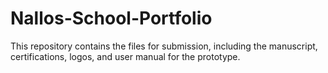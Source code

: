 # Nallos-School-Portfolio

This repository contains the files for submission, including the manuscript, certifications, logos, and user manual for the prototype.
